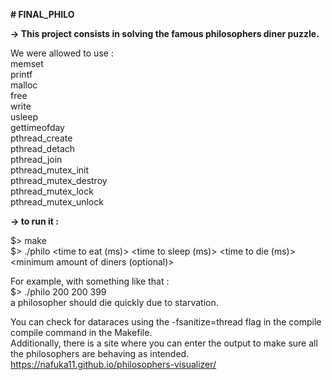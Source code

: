 **# FINAL_PHILO**

**-> This project consists in solving the famous philosophers diner puzzle.**

We were allowed to use :  
memset  
printf  
malloc  
free   
write  
usleep  
gettimeofday  
pthread_create  
pthread_detach  
pthread_join  
pthread_mutex_init  
pthread_mutex_destroy  
pthread_mutex_lock  
pthread_mutex_unlock

**-> to run it :**  

$> make  
$> ./philo <number of philosophers> <time to eat (ms)> <time to sleep (ms)> <time to die (ms)> <minimum amount of diners (optional)>  

For example, with something like that :  
$> ./philo 200 200 399  
a philosopher should die quickly due to starvation.

You can check for dataraces using the -fsanitize=thread flag in the compile compile command in the Makefile.  
Additionally, there is a site where you can enter the output to make sure all the philosophers are behaving as intended.  
https://nafuka11.github.io/philosophers-visualizer/
